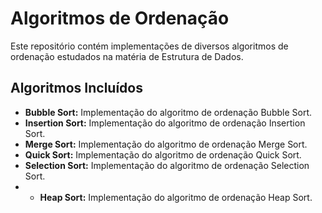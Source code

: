 
# Algoritmos de Ordenação
Este repositório contém implementações de diversos algoritmos de ordenação estudados na matéria de Estrutura de Dados.

## Algoritmos Incluídos

- **Bubble Sort:** Implementação do algoritmo de ordenação Bubble Sort.
- **Insertion Sort:** Implementação do algoritmo de ordenação Insertion Sort.
- **Merge Sort:** Implementação do algoritmo de ordenação Merge Sort.
- **Quick Sort:** Implementação do algoritmo de ordenação Quick Sort.
- **Selection Sort:** Implementação do algoritmo de ordenação Selection Sort.
- - **Heap Sort:** Implementação do algoritmo de ordenação Heap Sort.



